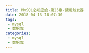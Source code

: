 ```yaml
---
title: MySQL必知应会-第25章-使用触发器
date: 2018-04-13 18:07:30
tags:
 - mysql
 - 数据库
categories:
 - mysql
 - 数据库
---
```

